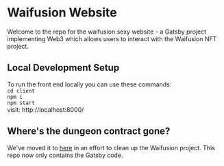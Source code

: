 # Waifusion Website

Welcome to the repo for the waifusion.sexy website - a Gatsby project implementing Web3 which allows users to interact with the Waifusion NFT project.

## Local Development Setup

To run the front end locally you can use these commands:  
`cd client`  
`npm i`  
`npm start`  
visit: http://localhost:8000/

## Where's the dungeon contract gone?

We've moved it to [here](https://github.com/waifusion/contracts) in an effort to clean up the Waifusion project. This repo now only contains the Gatsby code.
